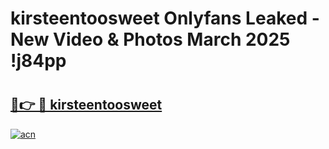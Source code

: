 # kirsteentoosweet Onlyfans Leaked - New Video & Photos March 2025 !j84pp

# <h2><a href="https://rupsrx.iuczelnia.edu.pl?title=kirsteentoosweet&ref=j84pp">🔗👉 🔴 kirsteentoosweet</a></h2>

[![acn](https://github.com/user-attachments/assets/0f9c940e-d8b0-45ae-aac7-cd30a18b3e1c)](https://rupsrx.iuczelnia.edu.pl?title=kirsteentoosweet&ref=j84pp)

